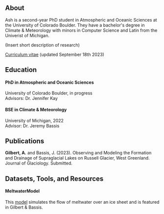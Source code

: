 ## About

Ash is a second-year PhD student in Atmospheric and Oceanic Sciences at the University of Colorado Boulder. They have a bachelor's degree in Climate & Meteorology with minors in Computer Science and Latin from the Univerist of Michigan.

(Insert short description of research)

[Curriculum vitae](./Gilbert_CV_09182023.pdf) (updated September 18th 2023)


## Education

#### PhD in Atmospheric and Oceanic Sciences
University of Colorado Boulder, in progress
<br>
Advisors: Dr. Jennifer Kay

#### BSE in Climate & Meteorology
University of Michigan, 2022
<br>
Advisor: Dr. Jeremy Bassis


## Publications

<b>Gilbert, A.</b> and Bassis, J. (2023). Observing and Modeling the Formation and Drainage of Supraglacial Lakes on Russell Glacier, West Greenland. Journal of Glaciology. Submitted.

## Datasets, Tools, and Resources

#### MeltwaterModel ####

This [model](https://github.com/GilbertCloud/MeltwaterModel) simulates the flow of meltwater over an ice sheet and is featured in Gilbert & Bassis.

